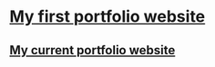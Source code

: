 # [My first portfolio website](https://bgroveben.github.io/my_profile/)

## [My current portfolio website](https://bgroveben.github.io/)
